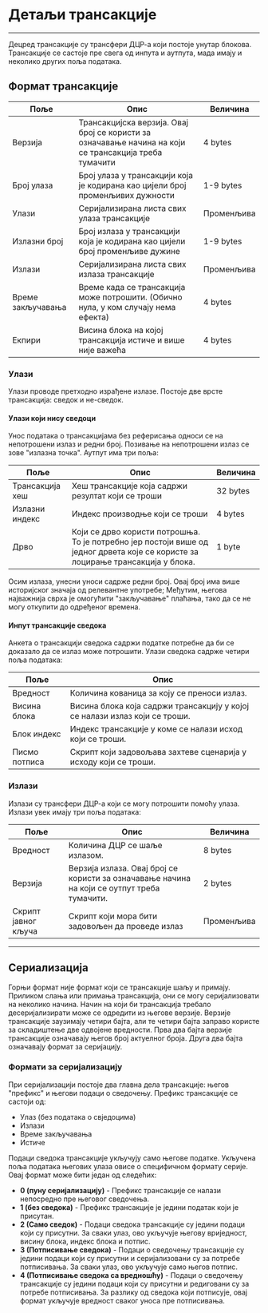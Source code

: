 # Детаљи трансакције 

---

Децред трансакције су трансфери ДЦР-а који постоје унутар блокова. Трансакције се састоје пре свега од инпута и аутпута, мада имају и неколико других поља података. 


## Формат трансакције 

Поље        | Опис                                                                                    | Величина
---          | ---                                                                                            | ---
Верзија      | Трансакцијска верзија. Овај број се користи за означавање начина на који се трансакција треба тумачити  | 4 bytes
Број улаза  | Број улаза у трансакцији која је кодирана као цијели број променљивих дужности                   | 1-9 bytes
Улази       | Серијализирана листа свих улаза трансакције                                                | Променљива
Излазни број | Број излаза у трансакцији која је кодирана као цијели број променљиве дужине                  | 1-9 bytes
Излази      | Серијализирана листа свих излаза трансакције                                               | Променљива
Време закључавања    | Време када се трансакција може потрошити. (Обично нула, у ком случају нема ефекта)       | 4 bytes
Екпири       | Висина блока на којој трансакција истиче и више није важећа                       | 4 bytes


### Улази
Улази проводе претходно израђене излазе. Постоје две врсте трансакција: сведок и не-сведок.


#### Улази који нису сведоци
Унос података о трансакцијама без реферисања односи се на непотрошени излаз и редни број. Позивање на непотрошени излаз се зове "излазна точка". Аутпут има три поља:

Поље            | Опис                                                                                                                           | Величина
---              | ---                                                                                                                                   | ---
Трансакција хеш | Хеш трансакције која садржи резултат који се троши                                                                     | 32 bytes
Излазни индекс     | Индекс производње који се троши                                                                                                   | 4 bytes
Дрво             | Који се дрво користи потрошња. То је потребно јер постоји више од једног дрвета које се користе за лоцирање трансакција у блока. | 1 byte

Осим излаза, унесни уноси садрже редни број. Овај број има више историјског значаја од релевантне употребе; Међутим, његова најважнија сврха је омогућити "закључавање" плаћања, тако да се не могу откупити до одређеног времена.


#### Инпут трансакције сведока
Анкета о трансакцији сведока садржи податке потребне да би се доказало да се излаз може потрошити. Улази сведока садрже четири поља података:

Поље            | Опис
---              | ---
Вредност            | Количина кованица за коју се преноси излаз.
Висина блока     | Висина блока која садржи трансакцију у којој се налази излаз који се троши.
Блок индекс      | Индекс трансакције у коме се налази исход који се троши.
Писмо потписа | Скрипт који задовољава захтеве сценарија у исходу који се троши.


### Излази
Излази су трансфери ДЦР-а који се могу потрошити помоћу улаза. Излази увек имају три поља података:

Поље             | Опис                                                                                     | Величина
---               | ---                                                                                             | ---
Вредност             | Количина ДЦР се шаље излазом.                                                     | 8 bytes
Верзија           | Верзија излаза. Овај број се користи за означавање начина на који се оутпут треба тумачити. | 2 bytes
Скрипт јавног кључа | Скрипт који мора бити задовољен да проведе излаз                                           | Променљива

---

## Сериализација 
Горњи формат није формат који се трансакције шаљу и примају. Приликом слања или примања трансакција, они се могу серијализовати на неколико начина. Начин на који би трансакција требало десеријализирати може се одредити из његове верзије. Верзије трансакције заузимају четири бајта, али те четири бајта заправо користе за складиштење две одвојене вредности. Прва два бајта верзије трансакције означавају његов број актуелног броја. Друга два бајта означавају формат за серијацију.


### Формати за серијализацију
При серијализацији постоје два главна дела трансакције: његов "префикс" и његови подаци о сведочењу.
Префикс трансакције се састоји од:

* Улаз (без података о свједоцима)
* Излази
* Време закључавања
* Истиче

Подаци сведока трансакције укључују само његове податке. Укључена поља података његових улаза овисе о специфичном формату серије. Овај формат може бити један од следећих:

* **0 (пуну серијализацију)** - Префикс трансакције се налази непосредно пре његовог сведочења.
* **1 (без сведока)** - Префикс трансакције је једини податак који је присутан.
* **2 (Само сведок)** - Подаци сведока трансакције су једини подаци који су присутни. За сваки улаз, ово укључује његову вриједност, висину блока, индекс блока и потпис.
* **3 (Потписивање сведока)** - Подаци о сведочењу трансакције су једини подаци који су присутни и серијализовани су за потребе потписивања. За сваки улаз, ово укључује само његов потпис.
* **4 (Потписивање сведока са вредношћу)** - Подаци о сведочењу трансакције су једини подаци који су присутни и редиговани су за потребе потписивања. За разлику од сведока који потписује, овај формат укључује вредност сваког уноса пре потписивања.
